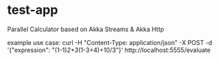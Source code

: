 # test-app
Parallel Calculator
based on Akka Streams & Akka Http 

example use case:
curl -H "Content-Type: application/json" -X POST -d '{"expression": "(1-1)*2+3*(1-3+4)+10/3"}' http://localhost:5555/evaluate
